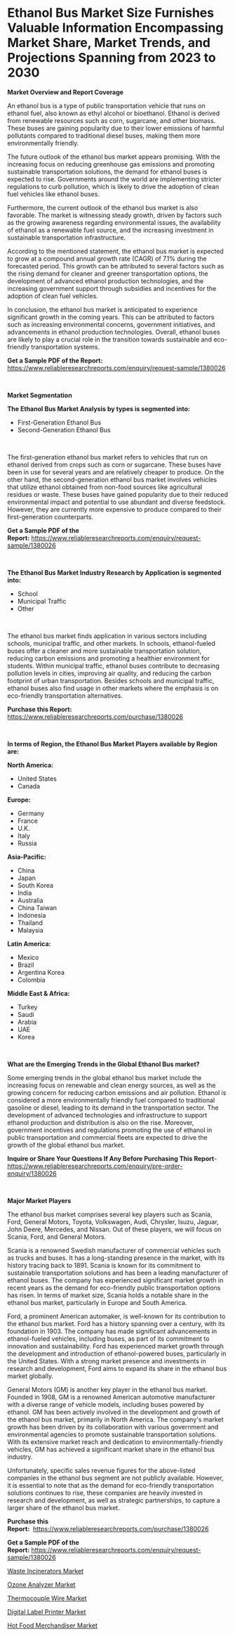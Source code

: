 <p><h1>Ethanol Bus Market Size Furnishes Valuable Information Encompassing Market Share, Market Trends, and Projections Spanning from 2023 to 2030</h1></p><p><strong>Market Overview and Report Coverage</strong></p>
<p><p>An ethanol bus is a type of public transportation vehicle that runs on ethanol fuel, also known as ethyl alcohol or bioethanol. Ethanol is derived from renewable resources such as corn, sugarcane, and other biomass. These buses are gaining popularity due to their lower emissions of harmful pollutants compared to traditional diesel buses, making them more environmentally friendly.</p><p>The future outlook of the ethanol bus market appears promising. With the increasing focus on reducing greenhouse gas emissions and promoting sustainable transportation solutions, the demand for ethanol buses is expected to rise. Governments around the world are implementing stricter regulations to curb pollution, which is likely to drive the adoption of clean fuel vehicles like ethanol buses.</p><p>Furthermore, the current outlook of the ethanol bus market is also favorable. The market is witnessing steady growth, driven by factors such as the growing awareness regarding environmental issues, the availability of ethanol as a renewable fuel source, and the increasing investment in sustainable transportation infrastructure.</p><p>According to the mentioned statement, the ethanol bus market is expected to grow at a compound annual growth rate (CAGR) of 7.1% during the forecasted period. This growth can be attributed to several factors such as the rising demand for cleaner and greener transportation options, the development of advanced ethanol production technologies, and the increasing government support through subsidies and incentives for the adoption of clean fuel vehicles.</p><p>In conclusion, the ethanol bus market is anticipated to experience significant growth in the coming years. This can be attributed to factors such as increasing environmental concerns, government initiatives, and advancements in ethanol production technologies. Overall, ethanol buses are likely to play a crucial role in the transition towards sustainable and eco-friendly transportation systems.</p></p>
<p><strong>Get a Sample PDF of the Report:</strong> <a href="https://www.reliableresearchreports.com/enquiry/request-sample/1380026">https://www.reliableresearchreports.com/enquiry/request-sample/1380026</a></p>
<p>&nbsp;</p>
<p><strong>Market Segmentation</strong></p>
<p><strong>The Ethanol Bus Market Analysis by types is segmented into:</strong></p>
<p><ul><li>First-Generation Ethanol Bus</li><li>Second-Generation Ethanol Bus</li></ul></p>
<p>&nbsp;</p>
<p><p>The first-generation ethanol bus market refers to vehicles that run on ethanol derived from crops such as corn or sugarcane. These buses have been in use for several years and are relatively cheaper to produce. On the other hand, the second-generation ethanol bus market involves vehicles that utilize ethanol obtained from non-food sources like agricultural residues or waste. These buses have gained popularity due to their reduced environmental impact and potential to use abundant and diverse feedstock. However, they are currently more expensive to produce compared to their first-generation counterparts.</p></p>
<p><strong>Get a Sample PDF of the Report:</strong>&nbsp;<a href="https://www.reliableresearchreports.com/enquiry/request-sample/1380026">https://www.reliableresearchreports.com/enquiry/request-sample/1380026</a></p>
<p>&nbsp;</p>
<p><strong>The Ethanol Bus Market Industry Research by Application is segmented into:</strong></p>
<p><ul><li>School</li><li>Municipal Traffic</li><li>Other</li></ul></p>
<p>&nbsp;</p>
<p><p>The ethanol bus market finds application in various sectors including schools, municipal traffic, and other markets. In schools, ethanol-fueled buses offer a cleaner and more sustainable transportation solution, reducing carbon emissions and promoting a healthier environment for students. Within municipal traffic, ethanol buses contribute to decreasing pollution levels in cities, improving air quality, and reducing the carbon footprint of urban transportation. Besides schools and municipal traffic, ethanol buses also find usage in other markets where the emphasis is on eco-friendly transportation alternatives.</p></p>
<p><strong>Purchase this Report:</strong>&nbsp; <a href="https://www.reliableresearchreports.com/purchase/1380026">https://www.reliableresearchreports.com/purchase/1380026</a></p>
<p>&nbsp;</p>
<p><strong>In terms of Region, the Ethanol Bus Market Players available by Region are:</strong></p>
<p>
    <p> <strong> North America: </strong>
        <ul>
            <li>United States</li>
            <li>Canada</li>
        </ul>
        </p> 
    <p> <strong> Europe: </strong>
        <ul>
            <li>Germany</li>
            <li>France</li>
            <li>U.K.</li>
            <li>Italy</li>
            <li>Russia</li>
        </ul>
        </p> 
    <p> <strong> Asia-Pacific: </strong>
        <ul>
            <li>China</li>
            <li>Japan</li>
            <li>South Korea</li>
            <li>India</li>
            <li>Australia</li>
            <li>China Taiwan</li>
            <li>Indonesia</li>
            <li>Thailand</li>
            <li>Malaysia</li>
        </ul>
        </p> 
    <p> <strong> Latin America: </strong>
        <ul>
            <li>Mexico</li>
            <li>Brazil</li>
            <li>Argentina Korea</li>
            <li>Colombia</li>
        </ul>
        </p> 
    <p> <strong> Middle East & Africa: </strong>
        <ul>
            <li>Turkey</li>
            <li>Saudi</li>
            <li>Arabia</li>
            <li>UAE</li>
            <li>Korea</li>
        </ul>
    </p>
    </p>
<p>&nbsp;</p>
<p><strong>What are the Emerging Trends in the Global Ethanol Bus market?</strong></p>
<p><p>Some emerging trends in the global ethanol bus market include the increasing focus on renewable and clean energy sources, as well as the growing concern for reducing carbon emissions and air pollution. Ethanol is considered a more environmentally friendly fuel compared to traditional gasoline or diesel, leading to its demand in the transportation sector. The development of advanced technologies and infrastructure to support ethanol production and distribution is also on the rise. Moreover, government incentives and regulations promoting the use of ethanol in public transportation and commercial fleets are expected to drive the growth of the global ethanol bus market.</p></p>
<p><strong>Inquire or Share Your Questions If Any Before Purchasing This Report</strong>- <a href="https://www.reliableresearchreports.com/enquiry/pre-order-enquiry/1380026">https://www.reliableresearchreports.com/enquiry/pre-order-enquiry/1380026</a></p>
<p>&nbsp;</p>
<p><strong>Major Market Players</strong></p>
<p><p>The ethanol bus market comprises several key players such as Scania, Ford, General Motors, Toyota, Volkswagen, Audi, Chrysler, Isuzu, Jaguar, John Deere, Mercedes, and Nissan. Out of these players, we will focus on Scania, Ford, and General Motors.</p><p>Scania is a renowned Swedish manufacturer of commercial vehicles such as trucks and buses. It has a long-standing presence in the market, with its history tracing back to 1891. Scania is known for its commitment to sustainable transportation solutions and has been a leading manufacturer of ethanol buses. The company has experienced significant market growth in recent years as the demand for eco-friendly public transportation options has risen. In terms of market size, Scania holds a notable share in the ethanol bus market, particularly in Europe and South America.</p><p>Ford, a prominent American automaker, is well-known for its contribution to the ethanol bus market. Ford has a history spanning over a century, with its foundation in 1903. The company has made significant advancements in ethanol-fueled vehicles, including buses, as part of its commitment to innovation and sustainability. Ford has experienced market growth through the development and introduction of ethanol-powered buses, particularly in the United States. With a strong market presence and investments in research and development, Ford aims to expand its share in the ethanol bus market globally.</p><p>General Motors (GM) is another key player in the ethanol bus market. Founded in 1908, GM is a renowned American automotive manufacturer with a diverse range of vehicle models, including buses powered by ethanol. GM has been actively involved in the development and growth of the ethanol bus market, primarily in North America. The company's market growth has been driven by its collaboration with various government and environmental agencies to promote sustainable transportation solutions. With its extensive market reach and dedication to environmentally-friendly vehicles, GM has achieved a significant market share in the ethanol bus industry.</p><p>Unfortunately, specific sales revenue figures for the above-listed companies in the ethanol bus segment are not publicly available. However, it is essential to note that as the demand for eco-friendly transportation solutions continues to rise, these companies are heavily invested in research and development, as well as strategic partnerships, to capture a larger share of the ethanol bus market.</p></p>
<p><strong>Purchase this Report:</strong>&nbsp;&nbsp;<a href="https://www.reliableresearchreports.com/purchase/1380026">https://www.reliableresearchreports.com/purchase/1380026</a></p>
<p></p>
<p><strong>Get a Sample PDF of the Report:</strong>&nbsp;<a href="https://www.reliableresearchreports.com/enquiry/request-sample/1380026">https://www.reliableresearchreports.com/enquiry/request-sample/1380026</a></p>
<p><p><a href="https://www.linkedin.com/pulse/waste-incinerators-market-share-amp-new-trends-analysis-5tcte/">Waste Incinerators Market</a></p><p><a href="https://www.linkedin.com/pulse/ozone-analyzer-market-challenges-opportunities-growth-drivers-q4ame/">Ozone Analyzer Market</a></p><p><a href="https://www.linkedin.com/pulse/thermocouple-wire-market-research-report-provides-thorough-uhqje/">Thermocouple Wire Market</a></p><p><a href="https://medium.com/@tanaysamar7412/digital-label-printer-market-analysis-its-cagr-market-segmentation-and-global-industry-overview-65a37e8c0f8e">Digital Label Printer Market</a></p><p><a href="https://medium.com/@hugthess010/hot-food-merchandiser-nbsp-market-focuses-on-market-share-size-and-projected-forecast-till-2030-d12d3ada0d4e">Hot Food Merchandiser Market</a></p></p>